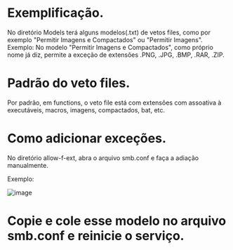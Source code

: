 # Exemplificação.
No diretório Models terá alguns modelos(.txt) de vetos files, como por exemplo "Permitir Imagens e Compactados" ou "Permitir Imagens". Exemplo: No modelo "Permitir Imagens e Compactados", como próprio nome já diz, permite a exceção de extensões .PNG, .JPG, .BMP, .RAR, .ZIP. 

# Padrão do veto files.
Por padrão, em functions, o veto file está com extensões com assoativa à executáveis, macros, imagens, compactados, bat, etc.

# Como adicionar exceções.
No diretório allow-f-ext, abra o arquivo smb.conf e faça a adiação manualmente. 

Exemplo:

![image](https://user-images.githubusercontent.com/40308971/189494892-fd26920c-4c1b-414b-a900-99e38f2caf9f.png)

# Copie e cole esse modelo no arquivo smb.conf e reinicie o serviço.
